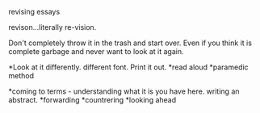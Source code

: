 revising essays

revison...literally re-vision.

Don't completely throw it in the trash and start over. Even if you think it is complete garbage and never want to look at it again. 

*Look at it differently. different font. Print it out.
*read aloud
*paramedic method

*coming to terms - understanding what it is you have here. writing an abstract.
*forwarding
*countrering
*looking ahead





